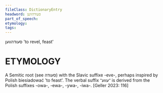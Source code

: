 ```yaml
---
fileClass: DictionaryEntry
headword: סעודהווען
part_of_speech: 
etymology: 
tags: 
---
```

סעודהווען
'to revel, feast'

ETYMOLOGY
===========
A Semitic root (see סעודה) with the Slavic suffixe -eve-, perhaps inspired by Polish biesiadować 'to feast'. The verbal suffix ־עווע־ is derived from the Polish suffixes -owa-, -ewa-, -ywa-, -iwa-.
[Geller 2023: 116]